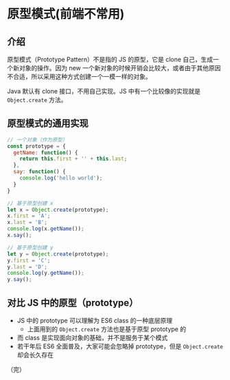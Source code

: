 # 原型模式(前端不常用)

## 介绍

原型模式（Prototype Pattern）不是指的 JS 的原型，它是 clone 自己，生成一个新对象的操作。因为 new 一个新对象的时候开销会比较大，或者由于其他原因不合适，所以采用这种方式创建一个一模一样的对象。

Java 默认有 clone 接口，不用自己实现。JS 中有一个比较像的实现就是 `Object.create` 方法。

## 原型模式的通用实现

```javascript
// 一个对象（作为原型）
const prototype = {
  getName: function() {
    return this.first + '' + this.last;
  },
  say: function() {
    console.log('hello world');
  }
}

// 基于原型创建 x
let x = Object.create(prototype);
x.first = 'A';
x.last = 'B';
console.log(x.getName());
x.say();

// 基于原型创建 y
let y = Object.create(prototype);
y.first = 'C';
y.last = 'D';
console.log(y.getName());
y.say();
```

## 对比 JS 中的原型（prototype）

* JS 中的 prototype 可以理解为 ES6 class 的一种底层原理
  * 上面用到的 `Object.create` 方法也是基于原型 prototype 的
* 而 class 是实现面向对象的基础，并不是服务于某个模式
* 若干年后 ES6 全面普及，大家可能会忽略掉 prototype，但是 `Object.create` 却会长久存在

（完）
